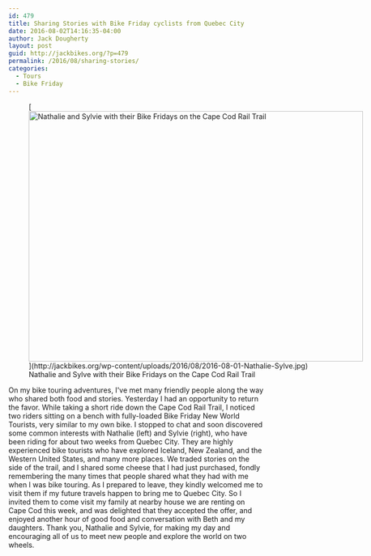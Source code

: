 ```yaml
---
id: 479
title: Sharing Stories with Bike Friday cyclists from Quebec City
date: 2016-08-02T14:16:35-04:00
author: Jack Dougherty
layout: post
guid: http://jackbikes.org/?p=479
permalink: /2016/08/sharing-stories/
categories:
  - Tours
  - Bike Friday
---
```

<figure id="attachment_480" aria-describedby="caption-attachment-480" style="width: 660px" class="wp-caption aligncenter">[<img src="http://jackbikes.org/wp-content/uploads/2016/08/2016-08-01-Nathalie-Sylve-1024x768.jpg" alt="Nathalie and Sylvie with their Bike Fridays on the Cape Cod Rail Trail" width="660" height="495" class="size-large wp-image-480" srcset="https://jackbikes.org/wp-content/uploads/2016/08/2016-08-01-Nathalie-Sylve-1024x768.jpg 1024w, https://jackbikes.org/wp-content/uploads/2016/08/2016-08-01-Nathalie-Sylve-300x225.jpg 300w, https://jackbikes.org/wp-content/uploads/2016/08/2016-08-01-Nathalie-Sylve-768x576.jpg 768w" sizes="(max-width: 660px) 100vw, 660px" />](http://jackbikes.org/wp-content/uploads/2016/08/2016-08-01-Nathalie-Sylve.jpg)<figcaption id="caption-attachment-480" class="wp-caption-text">Nathalie and Sylve with their Bike Fridays on the Cape Cod Rail Trail</figcaption></figure>On my bike touring adventures, I've met many friendly people along the way who shared both food and stories. Yesterday I had an opportunity to return the favor. While taking a short ride down the Cape Cod Rail Trail, I noticed two riders sitting on a bench with fully-loaded Bike Friday New World Tourists, very similar to my own bike. I stopped to chat and soon discovered some common interests with Nathalie (left) and Sylvie (right), who have been riding for about two weeks from Quebec City. They are highly experienced bike tourists who have explored Iceland, New Zealand, and the Western United States, and many more places. We traded stories on the side of the trail, and I shared some cheese that I had just purchased, fondly remembering the many times that people shared what they had with me when I was bike touring. As I prepared to leave, they kindly welcomed me to visit them if my future travels happen to bring me to Quebec City. So I invited them to come visit my family at nearby house we are renting on Cape Cod this week, and was delighted that they accepted the offer, and enjoyed another hour of good food and conversation with Beth and my daughters. Thank you, Nathalie and Sylvie, for making my day and encouraging all of us to meet new people and explore the world on two wheels.
